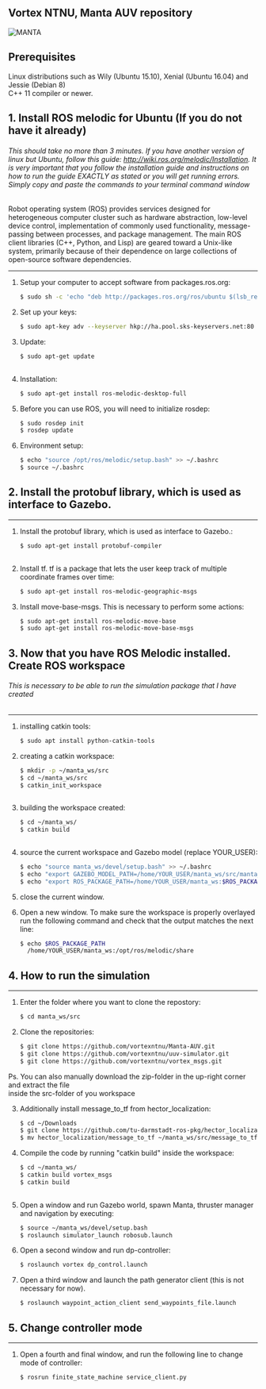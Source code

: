 ## Vortex NTNU, Manta AUV repository

![MANTA](manta_underwater_robosub.png)

## Prerequisites

Linux distributions such as Wily (Ubuntu 15.10), Xenial (Ubuntu 16.04) and Jessie (Debian 8)<br />
C++ 11 compiler or newer.

## 1. Install ROS melodic for Ubuntu (If you do not have it already) ##

###### This should take no more than 3 minutes. If you have another version of linux but Ubuntu, follow this guide: http://wiki.ros.org/melodic/Installation. It is very important that you follow the installation guide and instructions on how to run the guide EXACTLY as stated or you will get running errors. Simply copy and paste the commands to your terminal command window ######

Robot operating system (ROS) provides services designed for heterogeneous computer cluster such as hardware abstraction, low-level device control, implementation of commonly used functionality, message-passing between processes, and package management. The main ROS client libraries (C++, Python, and Lisp) are geared toward a Unix-like system, primarily because of their dependence on large collections of open-source software dependencies.


-------------------------

1. Setup your computer to accept software from packages.ros.org:
	```bash
	$ sudo sh -c 'echo "deb http://packages.ros.org/ros/ubuntu $(lsb_release -sc) main" > /etc/apt/sources.list.d/ros-latest.list'
	```

2. Set up your keys:
	```bash
	$ sudo apt-key adv --keyserver hkp://ha.pool.sks-keyservers.net:80 --recv-key 421C365BD9FF1F717815A3895523BAEEB01FA116
	```

3. Update:
	```bash
	$ sudo apt-get update
  
4. Installation:
	```bash
	$ sudo apt-get install ros-melodic-desktop-full
	```

5. Before you can use ROS, you will need to initialize rosdep: 
	```bash
	$ sudo rosdep init
	$ rosdep update
  	```

6. Environment setup:
	```bash
	$ echo "source /opt/ros/melodic/setup.bash" >> ~/.bashrc
	$ source ~/.bashrc

## 2. Install the protobuf library, which is used as interface to Gazebo. ##
-------------------------

1. Install the protobuf library, which is used as interface to Gazebo.:
	```bash
	$ sudo apt-get install protobuf-compiler
  
2. Install tf. tf is a package that lets the user keep track of multiple coordinate frames over time:
	```bash
	$ sudo apt-get install ros-melodic-geographic-msgs

3. Install move-base-msgs. This is necessary to perform some actions:
	```bash
	$ sudo apt-get install ros-melodic-move-base
	$ sudo apt-get install ros-melodic-move-base-msgs 

## 3. Now that you have ROS Melodic installed. Create ROS workspace ##
###### This is necessary to be able to run the simulation package that I have created
-------------------------

1. installing catkin tools:
	```bash
	$ sudo apt install python-catkin-tools

2. creating a catkin workspace:
	```bash
	$ mkdir -p ~/manta_ws/src
	$ cd ~/manta_ws/src
	$ catkin_init_workspace
  
3. building the workspace created:
	```bash
	$ cd ~/manta_ws/
	$ catkin build
  
4. source the current workspace and Gazebo model (replace YOUR_USER):
	```bash
	$ echo "source manta_ws/devel/setup.bash" >> ~/.bashrc
	$ echo "export GAZEBO_MODEL_PATH=/home/YOUR_USER/manta_ws/src/manta_gazebo:$GAZEBO_MODEL_PATH" >> ~/.bashrc 
	$ echo "export ROS_PACKAGE_PATH=/home/YOUR_USER/manta_ws:$ROS_PACKAGE_PATH" >> ~/.bashrc

	
5. close the current window.

6. Open a new window. To make sure the workspace is properly overlayed run the following command and check that the output matches the next line:
	```bash
	$ echo $ROS_PACKAGE_PATH
	  /home/YOUR_USER/manta_ws:/opt/ros/melodic/share 


## 4. How to run the simulation ##
-------------------------
1. Enter the folder where you want to clone the repostory:
	```bash
	$ cd manta_ws/src
	```

2. Clone the repositories: 
	```bash
	$ git clone https://github.com/vortexntnu/Manta-AUV.git
	$ git clone https://github.com/vortexntnu/uuv-simulator.git
	$ git clone https://github.com/vortexntnu/vortex_msgs.git
	```
Ps. You can also manually download the zip-folder in the up-right corner and extract the file <br />
inside the src-folder of you workspace

3. Additionally install message_to_tf from hector_localization:
	```bash
	$ cd ~/Downloads
	$ git clone https://github.com/tu-darmstadt-ros-pkg/hector_localization.git
	$ mv hector_localization/message_to_tf ~/manta_ws/src/message_to_tf
	```

4. Compile the code by running "catkin build" inside the workspace:
	```bash
	$ cd ~/manta_ws/
	$ catkin build vortex_msgs
	$ catkin build
  
5. Open a window and run Gazebo world, spawn Manta, thruster manager and navigation by executing: 
	```bash
	$ source ~/manta_ws/devel/setup.bash
	$ roslaunch simulator_launch robosub.launch 
	```

6. Open a second window and run dp-controller:
	```bash
	$ roslaunch vortex dp_control.launch 
	```
  
7. Open a third window and launch the path generator client (this is not necessary for now).
	```bash
	$ roslaunch waypoint_action_client send_waypoints_file.launch
	```
## 5. Change controller mode ##
-------------------------
1. Open a fourth and final window, and run the following line to change mode of controller:
	```bash
	$ rosrun finite_state_machine service_client.py
	```



